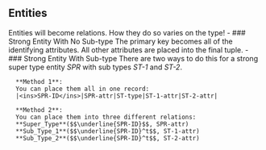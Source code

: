 ## Entities
Entities will become relations. How they do so varies on the type!
	- ### Strong Entity With No Sub-type
	  The primary key becomes all of the identifying attributes. All other attributes are placed into the final tuple.
	- ### Strong Entity With Sub-type
	  There are two ways to do this for a strong super type entity *SPR* with sub types *ST-1* and *ST-2*. 
	  
	  **Method 1**:
	  You can place them all in one record:
	  |<ins>SPR-ID</ins>|SPR-attr|ST-type|ST-1-attr|ST-2-attr|
	  
	  **Method 2**:
	  You can place them into three different relations:
	  **Super_Type**($$\underline{SPR-ID}$$, SPR-attr)
	  **Sub_Type_1**($$\underline{SPR-ID}^t$$, ST-1-attr)
	  **Sub_Type_2**($$\underline{SPR-ID}^t$$, ST-2-attr)